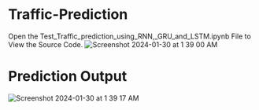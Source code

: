 # Traffic-Prediction
Open the Test_Traffic_prediction_using_RNN,_GRU_and_LSTM.ipynb File to View the Source Code.
![Screenshot 2024-01-30 at 1 39 00 AM](https://github.com/raj3000k/traffic-prediction/assets/91799854/d11da2e9-6ec7-49d6-bef0-6e7f76f00394)

# Prediction Output

![Screenshot 2024-01-30 at 1 39 17 AM](https://github.com/raj3000k/traffic-prediction/assets/91799854/5d442352-7664-4a0f-a660-83f38a795e39)
